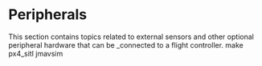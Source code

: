 # Peripherals

This section contains topics related to external sensors and other optional peripheral hardware that can be _connected to a flight controller.
make px4_sitl jmavsim

